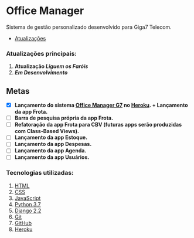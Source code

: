 # Office Manager
Sistema de gestão personalizado desenvolvido para Giga7 Telecom.

- [Atualizações](https://github.com/GabrielJulio/GG/blob/master/README.md)

### Atualizações principais:
1. __Atualização *Liguem os Faróis*__
1. __*Em Desenvolvimento*__

## Metas
- [x] **Lançamento do sistema [Office Manager G7](https://g7-om.herokuapp.com/) no [Heroku](http://heroku.com). + Lançamento da app Frota.**
- [ ] **Barra de pesquisa própria da app Frota.**
- [ ] **Refatoração da app Frota para CBV (futuras apps serão produzidas com Class-Based Views).**
- [ ] **Lançamento da app Estoque.**
- [ ] **Lançamento da app Despesas.**
- [ ] **Lançamento da app Agenda.**
- [ ] **Lançamento da app Usuários.**

### Tecnologias utilizadas:
1. [HTML](https://www.w3.org/html/)
1. [CSS](https://www.w3.org/Style/CSS/)
1. [JavaScript](https://www.w3.org/standards/webdesign/script)
1. [Python 3.7](https://www.python.org/)
1. [Django 2.2](https://www.djangoproject.com/)
1. [Git](https://git-scm.com/)
1. [GitHub](https://github.com/GabrielJulio/GG)
1. [Heroku](https://www.heroku.com/)
